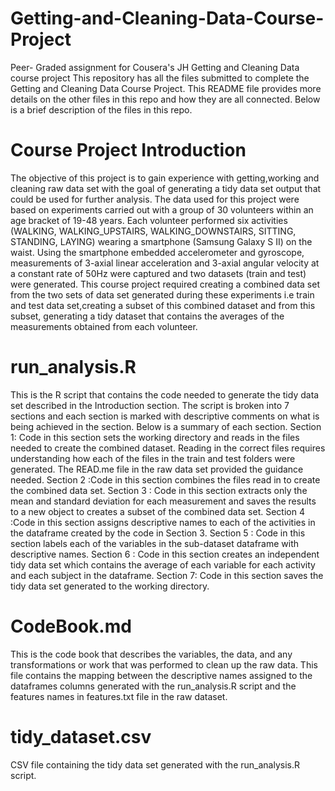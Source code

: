 # Getting-and-Cleaning-Data-Course-Project
Peer- Graded assignment for Cousera's JH Getting and Cleaning Data course project 
This repository has all the files submitted to complete the Getting and Cleaning Data Course Project. This README file provides more details on the other files in this repo and how they are all connected. Below is a brief description of the files in this repo.

# Course Project Introduction 
The objective of this project is to gain experience with getting,working and cleaning raw data set with the goal of generating a tidy data set output that could be used for further analysis. The data used for this project were based on experiments carried out with a group of 30 volunteers within an age bracket of 19-48 years. Each volunteer performed six activities (WALKING, WALKING_UPSTAIRS, WALKING_DOWNSTAIRS, SITTING, STANDING, LAYING) wearing a smartphone (Samsung Galaxy S II) on the waist. Using the smartphone embedded accelerometer and gyroscope, measurements of 3-axial linear acceleration and 3-axial angular velocity at a constant rate of 50Hz were captured and two datasets (train and test) were generated. This course project required creating a combined data set from the two sets of data set generated during these experiments i.e train and test data set,creating a subset of this combined dataset and from this subset, generating a tidy dataset that contains the averages of the measurements obtained from each volunteer.  

# run_analysis.R
This is the R script that contains the code needed to generate the tidy data set described in the Introduction section. The script is broken into 7 sections and each section is marked with descriptive comments on what is being achieved in the section. Below is a summary of each section.
Section 1: Code in this section sets the working directory and reads in the files needed to create the combined dataset. Reading in the correct files requires understanding how each of the files in the train and test folders were generated. The READ.me file in the raw data set provided the guidance needed.
Section 2 :Code in this section combines the files read in to create the combined data set.
Section 3 : Code in this section extracts only the mean and standard deviation for each measurement and saves the results to a new object to creates a subset of the combined data set.
Section 4 :Code in this section assigns descriptive names to each of the activities in the dataframe created by the code in Section 3.
Section 5 : Code in this section labels each of the variables in the sub-dataset dataframe with descriptive names.
Section 6 : Code in this section creates an independent tidy data set which contains the average of each variable for each activity and each subject in the dataframe.
Section 7: Code in this section saves the tidy data set generated to the working directory.


# CodeBook.md
This is the code book that describes the variables, the data, and any transformations or work that was performed to clean up the raw data. This file contains the mapping between the descriptive names assigned to the dataframes columns generated with the run_analysis.R script and the features names in features.txt file in the raw dataset.

# tidy_dataset.csv
CSV file containing the tidy data set generated with the run_analysis.R script.
